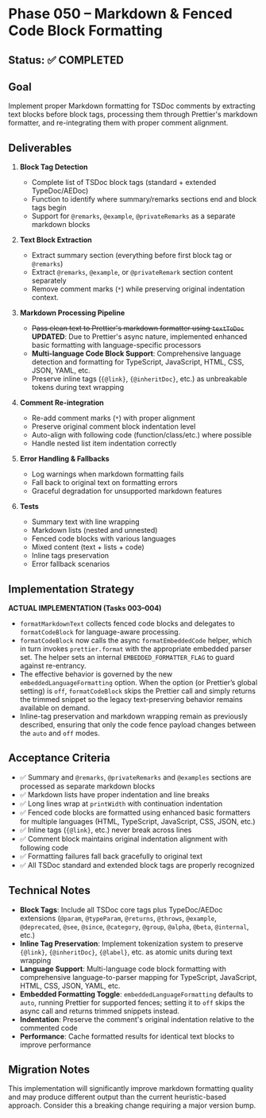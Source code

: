 # Phase 050 – Markdown & Fenced Code Block Formatting

## Status: ✅ COMPLETED

## Goal

Implement proper Markdown formatting for TSDoc comments by extracting text
blocks before block tags, processing them through Prettier's markdown formatter,
and re-integrating them with proper comment alignment.

## Deliverables

1. **Block Tag Detection**
   - Complete list of TSDoc block tags (standard + extended TypeDoc/AEDoc)
   - Function to identify where summary/remarks sections end and block tags
     begin
   - Support for `@remarks`, `@example`, `@privateRemarks` as a separate
     markdown blocks

2. **Text Block Extraction**
   - Extract summary section (everything before first block tag or `@remarks`)
   - Extract `@remarks`, `@example`, or `@privateRemark` section content
     separately
   - Remove comment marks (`*`) while preserving original indentation context.

3. **Markdown Processing Pipeline**
   - ~~Pass clean text to Prettier's markdown formatter using `textToDoc`~~
     **UPDATED**: Due to Prettier's async nature, implemented enhanced basic
     formatting with language-specific processors
   - **Multi-language Code Block Support**: Comprehensive language detection and
     formatting for TypeScript, JavaScript, HTML, CSS, JSON, YAML, etc.
   - Preserve inline tags (`{@link}`, `{@inheritDoc}`, etc.) as unbreakable
     tokens during text wrapping

4. **Comment Re-integration**
   - Re-add comment marks (`*`) with proper alignment
   - Preserve original comment block indentation level
   - Auto-align with following code (function/class/etc.) where possible
   - Handle nested list item indentation correctly

5. **Error Handling & Fallbacks**
   - Log warnings when markdown formatting fails
   - Fall back to original text on formatting errors
   - Graceful degradation for unsupported markdown features

6. **Tests**
   - Summary text with line wrapping
   - Markdown lists (nested and unnested)
   - Fenced code blocks with various languages
   - Mixed content (text + lists + code)
   - Inline tags preservation
   - Error fallback scenarios

## Implementation Strategy

**ACTUAL IMPLEMENTATION (Tasks 003–004)**

- `formatMarkdownText` collects fenced code blocks and delegates to
  `formatCodeBlock` for language-aware processing.
- `formatCodeBlock` now calls the async `formatEmbeddedCode` helper, which in
  turn invokes `prettier.format` with the appropriate embedded parser set. The
  helper sets an internal `EMBEDDED_FORMATTER_FLAG` to guard against
  re-entrancy.
- The effective behavior is governed by the new
  `embeddedLanguageFormatting` option. When the option (or Prettier’s global
  setting) is `off`, `formatCodeBlock` skips the Prettier call and simply
  returns the trimmed snippet so the legacy text-preserving behavior remains
  available on demand.
- Inline-tag preservation and markdown wrapping remain as previously described,
  ensuring that only the code fence payload changes between the `auto` and
  `off` modes.

## Acceptance Criteria

- ✅ Summary and `@remarks`, `@privateRemarks` and `@examples` sections are
  processed as separate markdown blocks
- ✅ Markdown lists have proper indentation and line breaks
- ✅ Long lines wrap at `printWidth` with continuation indentation
- ✅ Fenced code blocks are formatted using enhanced basic formatters for
  multiple languages (HTML, TypeScript, JavaScript, CSS, JSON, etc.)
- ✅ Inline tags (`{@link}`, etc.) never break across lines
- ✅ Comment block maintains original indentation alignment with following code
- ✅ Formatting failures fall back gracefully to original text
- ✅ All TSDoc standard and extended block tags are properly recognized

## Technical Notes

- **Block Tags**: Include all TSDoc core tags plus TypeDoc/AEDoc extensions
  (`@param`, `@typeParam`, `@returns`, `@throws`, `@example`, `@deprecated`,
  `@see`, `@since`, `@category`, `@group`, `@alpha`, `@beta`, `@internal`, etc.)
- **Inline Tag Preservation**: Implement tokenization system to preserve
  `{@link}`, `{@inheritDoc}`, `{@label}`, etc. as atomic units during text
  wrapping
- **Language Support**: Multi-language code block formatting with comprehensive
  language-to-parser mapping for TypeScript, JavaScript, HTML, CSS, JSON, YAML,
  etc.
- **Embedded Formatting Toggle**: `embeddedLanguageFormatting` defaults to
  `auto`, running Prettier for supported fences; setting it to `off` skips the
  async call and returns trimmed snippets instead.
- **Indentation**: Preserve the comment's original indentation relative to the
  commented code
- **Performance**: Cache formatted results for identical text blocks to improve
  performance

## Migration Notes

This implementation will significantly improve markdown formatting quality and
may produce different output than the current heuristic-based approach. Consider
this a breaking change requiring a major version bump.
